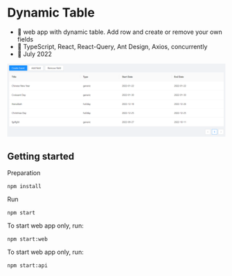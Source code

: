 # Dynamic Table
   - :mega: web app with dynamic table. Add row and create or remove your own fields
   - :wrench: TypeScript, React, React-Query, Ant Design, Axios, concurrently
   - :date: July 2022
   
<p align="center">
    <img width="800px" src="https://raw.githubusercontent.com/wroclawianka/dynamic-table/main/assets/dynamic-table.png"/>
 </p>

## Getting started

Preparation
```
npm install
```

Run
```
npm start
```

To start web app only, run: 

```
npm start:web
```

To start web app only, run: 

```
npm start:api
```